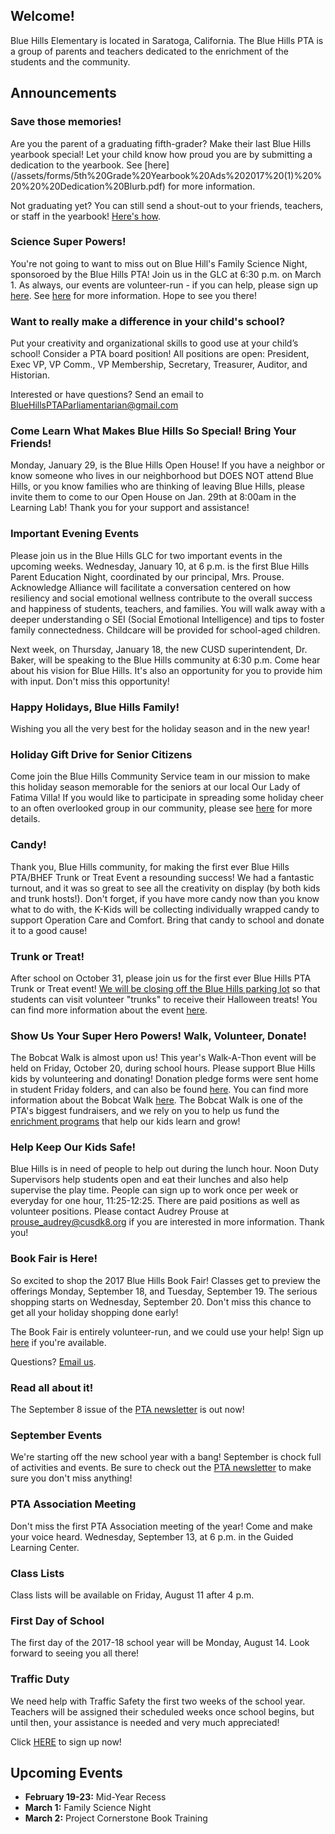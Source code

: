 ## Welcome!

Blue Hills Elementary is located in Saratoga, California. The Blue Hills PTA is a group of parents and teachers dedicated to the enrichment of the students and the community.

## Announcements

### Save those memories!

Are you the parent of a graduating fifth-grader?  Make their last Blue Hills yearbook special!  Let your child know how proud you are by submitting a dedication to the yearbook.  See [here] (/assets/forms/5th%20Grade%20Yearbook%20Ads%202017%20(1)%20%20%20%20Dedication%20Blurb.pdf) for more information.

Not graduating yet?  You can still send a shout-out to your friends, teachers, or staff in the yearbook!  [Here's how](/master/assets/forms/scratch%20(1).pdf).

### Science Super Powers!

You're not going to want to miss out on Blue Hill's Family Science Night, sponsoroed by the Blue Hills PTA!  Join us in the GLC at 6:30 p.m. on March 1.  As always, our events are volunteer-run - if you can help, please sign up [here](https://tinyurl.com/VolunteerScienceNight2018). See [here](/assets/forms/Family%20Science%20Night%20Flyer%20March%201%202018.pdf) for more information.  Hope to see you there! 

### Want to really make a difference in your child's school?

Put your creativity and organizational skills to good use at your child’s school!  Consider a PTA board position!  All positions are open: President, Exec VP, VP Comm., VP Membership, Secretary, Treasurer, Auditor, and Historian.

Interested or have questions?  Send an email to [BlueHillsPTAParliamentarian@gmail.com](mailto:BlueHillsPTAParliamentarian@gmail.com)

### Come Learn What Makes Blue Hills So Special!  Bring Your Friends!

Monday, January 29, is the Blue Hills Open House! If you have a neighbor or know someone who lives in our neighborhood but DOES NOT attend Blue Hills, or you know families who are thinking of leaving Blue Hills, please invite them to come to our Open House on Jan. 29th at 8:00am in the Learning Lab! Thank you for your support and assistance!

### Important Evening Events

Please join us in the Blue Hills GLC for two important events in the upcoming weeks.  Wednesday, January 10, at 6 p.m. is the first Blue Hills Parent Education Night, coordinated by our principal, Mrs. Prouse. Acknowledge Alliance will facilitate a conversation centered on how resiliency and social emotional wellness contribute to the overall success and happiness of students, teachers, and families.  You will walk away with a deeper understanding o SEI (Social Emotional Intelligence) and tips to foster family connectedness.  Childcare will be provided for school-aged children.

Next week, on Thursday, January 18, the new CUSD superintendent, Dr. Baker, will be speaking to the Blue Hills community at 6:30 p.m.  Come hear about his vision for Blue Hills.  It's also an opportunity for you to provide him with input.  Don't miss this opportunity!

### Happy Holidays, Blue Hills Family!

Wishing you all the very best for the holiday season and in the new year!

### Holiday Gift Drive for Senior Citizens

Come join the Blue Hills Community Service team in our mission to make this holiday season memorable for the seniors at our local Our Lady of Fatima Villa!  If you would like to participate in spreading some holiday cheer to an often overlooked group in our community, please see [here](/assets/forms/CommunityService-GiftDrive.pdf) for more details.

### Candy!

Thank you, Blue Hills community, for making the first ever Blue Hills PTA/BHEF Trunk or Treat Event a resounding success!  We had a fantastic turnout, and it was so great to see all the creativity on display (by both kids and trunk hosts!).  Don't forget, if you have more candy now than you know what to do with, the K-Kids will be collecting individually wrapped candy to support Operation Care and Comfort.  Bring that candy to school and donate it to a good cause!

### Trunk or Treat!

After school on October 31, please join us for the first ever Blue Hills PTA Trunk or Treat event!  [We will be closing off the Blue Hills parking lot](/assets/forms/PickUpMap-TrunkOrTreat.pdf) so that students can visit volunteer "trunks" to receive their Halloween treats!  You can find more information about the event [here](/assets/forms/Trunk%20or%20Treat%20Friday%20Folder.pdf).

### Show Us Your Super Hero Powers!  Walk, Volunteer, Donate!

The Bobcat Walk is almost upon us!  This year's Walk-A-Thon event will be held on Friday, October 20, during school hours.  Please support Blue Hills kids by volunteering and donating!  Donation pledge forms were sent home in student Friday folders, and can also be found [here](http://www.bluehillspta.org/assets/forms/Bobcat%20Walk%20Pledge%20Form%202017.pdf).  You can find more information about the Bobcat Walk [here](http://www.bluehillspta.org/assets/forms/Bobcat%20Walk%20Details.pdf).  The Bobcat Walk is one of the PTA's biggest fundraisers, and we rely on you to help us fund the [enrichment programs](http://www.bluehillspta.org/programs) that help our kids learn and grow!

### Help Keep Our Kids Safe! 

Blue Hills is in need of people to help out during the lunch hour. Noon Duty Supervisors help students open and eat their lunches and also help supervise the play time. People can sign up to work once per week or everyday for one hour, 11:25-12:25.  There are paid positions as well as volunteer positions. Please contact Audrey Prouse at  prouse_audrey@cusdk8.org if you are interested in more information. Thank you!

### Book Fair is Here!

So excited to shop the 2017 Blue Hills Book Fair!  Classes get to preview the offerings Monday, September 18, and Tuesday, September 19.  The serious shopping starts on Wednesday, September 20.  Don't miss this chance to get all your holiday shopping done early!

The Book Fair is entirely volunteer-run, and we could use your help!  Sign up [here](http://tinyurl.com/y856m5kd) if you're available.

Questions?  [Email us](mailto:bluehillsbookfair@gmail.com).

### Read all about it!

The September 8 issue of the [PTA newsletter](http://www.bluehillspta.org/assets/bulletins/20170908_BHPTA_Newsletter.pdf) is out now!

### September Events

We're starting off the new school year with a bang!  September is chock full of activities and events.  Be sure to check out the [PTA newsletter](http://www.bluehillspta.org/assets/bulletins/20170825_BHPTA_Newsletter.pdf) to make sure you don't miss anything!


### PTA Association Meeting

Don't miss the first PTA Association meeting of the year!  Come and make your voice heard.  Wednesday, September 13, at 6 p.m. in the Guided Learning Center.


### Class Lists

Class lists will be available on Friday, August 11 after 4 p.m.


### First Day of School

The first day of the 2017-18 school year will be Monday, August 14.  Look forward to seeing you all there!


### Traffic Duty

We need help with Traffic Safety the first two weeks of the school year. Teachers will be assigned their scheduled weeks once school begins, but until then, your assistance is needed and very much appreciated!

Click [HERE](https://docs.google.com/spreadsheets/d/1MyEacaLFZnrpGiIq18mf9evZ03L-nttFJPSLmKkPOms/edit#gid=0) to sign up now!

## Upcoming Events

- **February 19-23:** Mid-Year Recess
- **March 1:** Family Science Night
- **March 2:** Project Cornerstone Book Training
